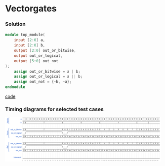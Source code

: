 # Vectorgates
### Solution
```Verilog
module top_module( 
    input [2:0] a,
    input [2:0] b,
    output [2:0] out_or_bitwise,
    output out_or_logical,
    output [5:0] out_not
);
    assign out_or_bitwise = a | b;
    assign out_or_logical = a || b;
    assign out_not = {~b, ~a};
endmodule
```
[code](14.v)

### Timing diagrams for selected test cases
![result](./result.png)
